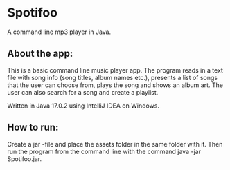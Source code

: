 # Spotifoo

A command line mp3 player in Java.

## About the app:

This is a basic command line music player app.
The program reads in a text file with song info (song titles, album names etc.), presents a list of songs that the user can choose from, plays the song and shows an album art.
The user can also search for a song and create a playlist.

Written in Java 17.0.2 using IntelliJ IDEA on Windows.

## How to run:

Create a jar -file and place the assets folder in the same folder with it. Then run the program from the command line with the command java -jar Spotifoo.jar.
